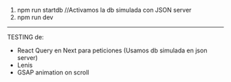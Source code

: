 1. npm run startdb //Activamos la db simulada con JSON server
2. npm run dev
----------------------------------------------------------
TESTING de:
* React Query en Next para peticiones (Usamos db simulada en json server)
* Lenis
* GSAP animation on scroll